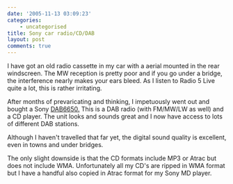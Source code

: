```yaml
---
date: '2005-11-13 03:09:23'
categories:
    - uncategorised
title: Sony car radio/CD/DAB
layout: post
comments: true
---
```


I have got an old radio cassette in my car with a aerial mounted in the
rear windscreen. The MW reception is pretty poor and if you go under a
bridge, the interference nearly makes your ears bleed. As I listen to
Radio 5 Live quite a lot, this is rather irritating.

After months of prevaricating and thinking, I impetuously went out and
bought a Sony
[DAB6650.](http://www.sony.co.uk/view/ShowProduct.action?product=CDX-DAB6650&site=odw_en_GB&pageType=Overview&category=ICA+CD+Tuners)
This is a DAB radio (with FM/MW/LW as well) and a CD player. The unit
looks and sounds great and I now have access to lots of different DAB
stations.

Although I haven't travelled that far yet, the digital sound quality is
excellent, even in towns and under bridges.

The only slight downside is that the CD formats include MP3 or Atrac but
does not include WMA. Unfortunately all my CD's are ripped in WMA format
but I have a handful also copied in Atrac format for my Sony MD player.
